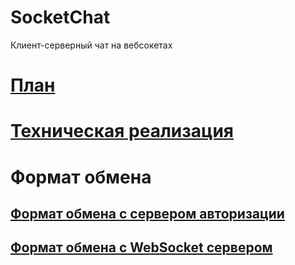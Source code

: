 # SocketChat
Клиент-серверный чат на вебсокетах

# [План](https://github.com/Scorpio92/SocketChat/blob/master/Documentation/docs/%D0%9F%D0%BB%D0%B0%D0%BD.md)

# [Техническая реализация](https://github.com/Scorpio92/SocketChat/blob/master/Documentation/docs/%D0%A2%D0%B5%D1%85%D0%BD%D0%B8%D1%87%D0%B5%D1%81%D0%BA%D0%B0%D1%8F%20%D1%80%D0%B5%D0%B0%D0%BB%D0%B8%D0%B7%D0%B0%D1%86%D0%B8%D1%8F.md)

# Формат обмена
## [Формат обмена с сервером авторизации](https://github.com/Scorpio92/SocketChat/blob/master/Documentation/docs/%D0%A4%D0%BE%D1%80%D0%BC%D0%B0%D1%82%20%D0%BE%D0%B1%D0%BC%D0%B5%D0%BD%D0%B0%20%D1%81%20%D1%81%D0%B5%D1%80%D0%B2%D0%B5%D1%80%D0%BE%D0%BC%20%D0%B0%D0%B2%D1%82%D0%BE%D1%80%D0%B8%D0%B7%D0%B0%D1%86%D0%B8%D0%B8.md)

## [Формат обмена с WebSocket сервером](https://github.com/Scorpio92/SocketChat/blob/master/Documentation/docs/%D0%A4%D0%BE%D1%80%D0%BC%D0%B0%D1%82%20%D0%BE%D0%B1%D0%BC%D0%B5%D0%BD%D0%B0%20%D1%81%20WebSocket%20%D1%81%D0%B5%D1%80%D0%B2%D0%B5%D1%80%D0%BE%D0%BC.md)
